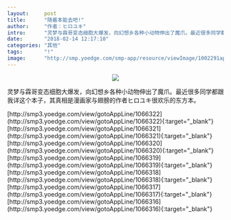 ```yaml
---
layout:     post
title:      "随着本能去吧!"
author:     "作者：ヒロユキ"
intro:      "灵梦与霖哥变态细胞大爆发，向幻想乡各种小动物伸出了魔爪。最近很多同学都跟我详这个本子，其真相是漫画家与翅膀的作者ヒロユキ很欢乐的东方本。"
date:       "2018-02-14 12:17:10"
categories: "其他"
tags:       "!"
image:      "http://smp.yoedge.com/smp-app/resource/viewImage/1002291appline.png"
---
```

<div style="text-align: center">
<p><img src="http://smp.yoedge.com/smp-app/resource/viewImage/1002291appline.png"/></p>
</div>
<p class="post-meta">
<span>灵梦与霖哥变态细胞大爆发，向幻想乡各种小动物伸出了魔爪。最近很多同学都跟我详这个本子，其真相是漫画家与翅膀的作者ヒロユキ很欢乐的东方本。</span>
</p>
[http://smp3.yoedge.com/view/gotoAppLine/1066322](http://smp3.yoedge.com/view/gotoAppLine/1066322){:target="_blank"}
[http://smp3.yoedge.com/view/gotoAppLine/1066321](http://smp3.yoedge.com/view/gotoAppLine/1066321){:target="_blank"}
[http://smp3.yoedge.com/view/gotoAppLine/1066320](http://smp3.yoedge.com/view/gotoAppLine/1066320){:target="_blank"}
[http://smp3.yoedge.com/view/gotoAppLine/1066319](http://smp3.yoedge.com/view/gotoAppLine/1066319){:target="_blank"}
[http://smp3.yoedge.com/view/gotoAppLine/1066318](http://smp3.yoedge.com/view/gotoAppLine/1066318){:target="_blank"}
[http://smp3.yoedge.com/view/gotoAppLine/1066317](http://smp3.yoedge.com/view/gotoAppLine/1066317){:target="_blank"}
[http://smp3.yoedge.com/view/gotoAppLine/1066316](http://smp3.yoedge.com/view/gotoAppLine/1066316){:target="_blank"}


